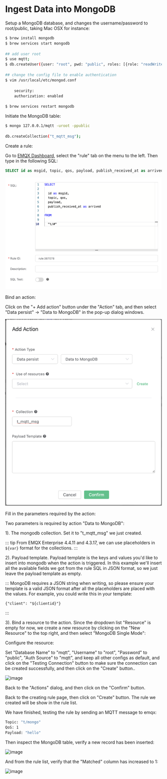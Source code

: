 # Ingest Data into MongoDB
Setup a MongoDB database, and changes the username/password to root/public, taking Mac OSX for instance:

```bash
$ brew install mongodb
$ brew services start mongodb

## add user root
$ use mqtt;
$ db.createUser({user: "root", pwd: "public", roles: [{role: "readWrite", db: "mqtt"}]});

## change the config file to enable authentication
$ vim /usr/local/etc/mongod.conf

    security:
    authorization: enabled

$ brew services restart mongodb
```

Initiate the MongoDB table:

```bash
$ mongo 127.0.0.1/mqtt -uroot -ppublic

db.createCollection("t_mqtt_msg");
```

Create a rule:

Go to [EMQX Dashboard](http://127.0.0.1:18083/#/rules), select the "rule" tab on the menu to the left. Then type in the following SQL:

```sql
SELECT id as msgid, topic, qos, payload, publish_received_at as arrived FROM "t/#"
```

![image](./assets/rule-engine/mongo_sql_1.png)

Bind an action:

Click on the "+ Add action" button under the "Action" tab, and then select "Data persist" -> "Data to MongoDB" in the pop-up dialog windows.

![image](./assets/rule-engine/mongo_action_0.png)

Fill in the parameters required by the action:

Two parameters is required by action "Data to MongoDB":

1). The mongodb collection. Set it to "t_mqtt_msg" we just created.

::: tip
From EMQX Enterprise 4.4.11 and 4.3.17, we can use placeholders in `${var}` format for the collections.
:::

2). Payload template. Payload template is the keys and values you'd
like to insert into mongodb when the action is triggered. In this
example we'll insert all the available fields we got from the rule SQL in JSON format, so we just leave the payload template as empty.

:::
MongoDB requires a JSON string when writing, so please ensure your template is a valid JSON format after all the placeholders are placed with the values. For example, you could write this in your template:

```
{"client": "${clientid}"}
```
:::

3). Bind a resource to the action. Since the dropdown list "Resource"
is empty for now, we create a new resource by clicking on the "New
Resource" to the top right, and then select "MongoDB Single Mode":

Configure the resource:

Set "Database Name" to "mqtt", "Username" to "root", "Password" to
"public", "Auth Source" to "mqtt", and keep all other configs as
default, and click on the "Testing Connection" button to make sure the
connection can be created successfully, and then click on the "Create"
button..

![image](./assets/rule-engine/mongo_resource_0.png)

Back to the "Actions" dialog, and then click on the "Confirm" button.

Back to the creating rule page, then click on "Create" button. The rule we created will be show in the rule list.

We have finished, testing the rule by sending an MQTT message to emqx:

```bash
Topic: "t/mongo"
QoS: 1
Payload: "hello"
```

Then inspect the MongoDB table, verify a new record has been inserted:

![image](./assets/rule-engine/mongo_result.png)

And from the rule list, verify that the "Matched" column has increased
to 1:

![image](./assets/rule-engine/mongo_rule_overview_1.png)
